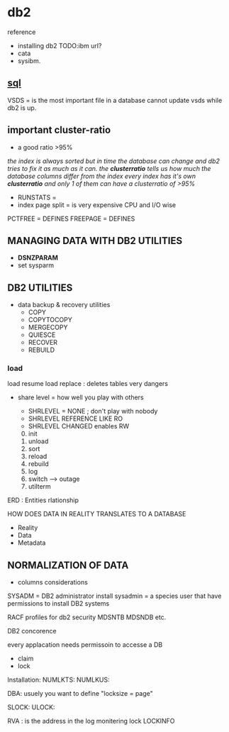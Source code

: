 
#             db2
reference
- installing db2 TODO:ibm url?
- cata
- sysibm.


## [sql](https://github.com/Itailevi420/vimwiki/blob/master/sql.md)


VSDS = is the most important file in a database
        cannot update vsds while db2 is up.


## important cluster-ratio
-    a good ratio >95%

 _the index is always sorted but in time the database can change and_
 _db2 tries to fix it as much as it can. the **clusterratio** tells us how much_
 _the database columns differ from the index_
 _every index has it's own **clusterratio** and only 1 of them can have a_
 _clusterratio of >95%_

- RUNSTATS =
- index page split = is very expensive CPU and I/O wise

PCTFREE = DEFINES
FREEPAGE = DEFINES


## MANAGING DATA WITH DB2 UTILITIES

- **DSNZPARAM**
- set sysparm

## DB2 UTILITIES
- data backup & recovery utilities
    - COPY
    - COPYTOCOPY
    - MERGECOPY
    - QUIESCE
    - RECOVER
    - REBUILD

### load
load resume
load replace : deletes tables very dangers
- share level = how well you play with others
    - SHRLEVEL = NONE ; don't play with nobody
    - SHRLEVEL REFERENCE  LIKE RO
    - SHRLEVEL CHANGED enables RW

    0. init
    1. unload
    2. sort
    3. reload
    4. rebuild
    5. log
    6. switch --> outage
    7. utilterm

ERD      : Entities rlationship

HOW DOES DATA IN REALITY TRANSLATES TO A DATABASE

- Reality
- Data
- Metadata

##          NORMALIZATION OF DATA



- columns considerations


SYSADM   =  DB2 administrator
install sysadmin =  a species user that have permissions to install DB2 systems


RACF profiles for db2 security MDSNTB MDSNDB etc.


DB2 concorence

every applacation needs permissoin to accesse a DB
- claim
- lock

Installation:
NUMLKTS:
NUMLKUS:

DBA:
usuely you want to define "locksize = page"

SLOCK:
ULOCK:


RVA : is the address in the log
monitering lock
            LOCKINFO

